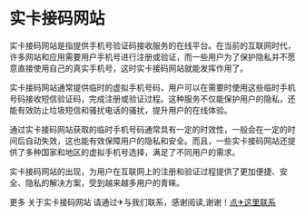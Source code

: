 # 实卡接码网站

实卡接码网站是指提供手机号验证码接收服务的在线平台。在当前的互联网时代，许多网站和应用需要用户手机号进行注册或验证，而一些用户为了保护隐私并不愿意直接使用自己的真实手机号，这时实卡接码网站就能发挥作用了。

实卡接码网站通常提供临时的虚拟手机号码，用户可以在需要时使用这些临时手机号码接收短信验证码，完成注册或验证过程。这种服务不仅能保护用户的隐私，还能有效防止垃圾短信和骚扰电话的骚扰，提升用户的在线体验。

通过实卡接码网站获取的临时手机号码通常具有一定的时效性，一般会在一定的时间后自动失效，这也能有效保障用户的隐私和安全。而且，一些实卡接码网站还提供了多种国家和地区的虚拟手机号选择，满足了不同用户的需求。

实卡接码网站的出现，为用户在互联网上的注册和验证过程提供了更加便捷、安全、隐私的解决方案，受到越来越多用户的青睐。

更多 关于实卡接码网站 请通过✈与我们联系，感谢阅读,谢谢！[点✈这里联系](https://tg.k02.cc)